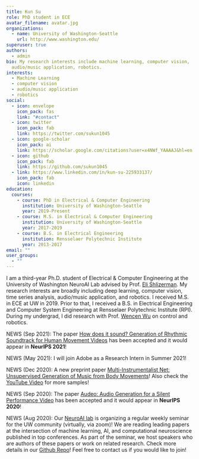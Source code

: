 ```yaml
---
title: Kun Su
role: PhD student in ECE
avatar_filename: avatar.jpg
organizations:
  - name: University of Washington-Seattle
    url: http://www.washington.edu/
superuser: true
authors:
  - admin
bio: My research interests include machine learning, computer vision,
  audio/music application, robotics.
interests:
  - Machine Learning
  - computer vision
  - audio/music application
  - robotics
social:
  - icon: envelope
    icon_pack: fas
    link: "#contact"
  - icon: twitter
    icon_pack: fab
    link: https://twitter.com/sukun1045
  - icon: google-scholar
    icon_pack: ai
    link: https://scholar.google.com/citations?user=x4NWf_YAAAAJ&hl=en
  - icon: github
    icon_pack: fab
    link: https://github.com/sukun1045
  - link: https://www.linkedin.com/in/kun-su-225933137/
    icon_pack: fab
    icon: linkedin
education:
  courses:
    - course: PhD in Electrical & Computer Engineering
      institution: University of Washington-Seattle
      year: 2019-Present
    - course: M.S. in Electrical & Computer Engineering
      institution: University of Washington-Seattle
      year: 2017-2019
    - course: B.S. in Electrical Engineering
      institution: Rensselaer Polytechnic Institute
      year: 2013-2017
email: ""
user_groups:
  - ""
---
```

I am a third-year Ph.D. student of Electrical & Computer Engineering at the University of Washington NeuroAI Lab advised by Prof. [Eli Shlizerman](http://faculty.washington.edu/shlizee/). My research interests are broadly including deep learning, computer vision, time series analysis, audio/music application, and robotics. I received M.S. in ECE at UW in 2019. Prior to that, I received a B.S. in Electrical Engineering and Computer System Engineering at Rensselaer Polytechnic Institute (RPI). During my undergrad, I did research with Prof. [Wencen Wu](https://sites.google.com/a/sjsu.edu/wencen-wu/home) on control and robotics.

NEWS (Sep 2021): The paper [How does it sound? Generation of Rhythmic Soundtrack for Human Movement Videos](https://proceedings.neurips.cc/paper/2021/file/f4e369c0a468d3aeeda0593ba90b5e55-Paper.pdf) has been accepted and it would appear in **NeurIPS 2021**!

NEWS (May 2021): I will join Adobe as a Research Intern in Summer 2021!

NEWS (Dec 2020): A new preprint paper [Multi-Instrumentalist Net: Unsupervised Generation of Music from Body
Movements](https://arxiv.org/pdf/2012.03478.pdf)! Also check the [YouTube Video](https://www.youtube.com/watch?v=yo5OZKBbBh4) for more samples!

NEWS (Sep 2020): The paper [Audeo: Audio Generation for a Silent Performance Video](https://arxiv.org/pdf/2006.14348.pdf) has been accepted and it would appear in **NeurIPS 2020**!

NEWS (Aug 2020): Our [NeuroAI lab](http://faculty.washington.edu/shlizee/) is organizing a regular weekly seminar for the UW community (virtually, via zoom)! We are reading leading papers at the intersection of machine learning, AI, and computational neuroscience published in top conferences. As part of the seminar, we host speakers who are authors of these papers or work on related research. Check more details in our [Github Repo](https://github.com/shlizee/NeuroAI)! Feel free to contact us if you would like to join!
